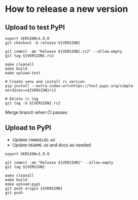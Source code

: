 # How to release a new version

## Upload to test PyPI

```
export VERSION=1.0.0
git checkout -b release-${VERSION}

git commit -am "Release ${VERSION}.rc2" --allow-empty
git tag ${VERSION}.rc2

make cleanall
make build
make upload-test

# Create venv and install rc version
pip install --extra-index-url=https://test.pypi.org/simple word2vec==${VERSION}rc2

# Delete rc tag
git tag -d ${VERSION}.rc2
```

Merge branch when CI passes

## Upload to PyPI

- Update `CHANGELOG.md`
- Update `README.md` and docs as needed

```
export VERSION=1.0.0

git commit -am "Release ${VERSION}" --allow-empty
git tag ${VERSION}

make cleanall
make build
make upload-pypi
git push origin ${VERSION}
git push
```

